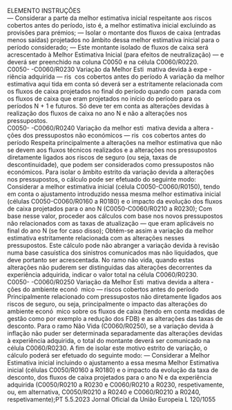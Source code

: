  
ELEMENTO  INSTRUÇÕES  
— Considerar a parte da melhor estimativa inicial respeitante aos riscos cobertos 
antes do período, isto é, a melhor estimativa inicial excluindo as provisões para 
prémios; 
— Isolar o montante dos fluxos de caixa (entradas menos saídas) projetados no 
âmbito dessa melhor estimativa inicial para o período considerado; 
— Este montante isolado de fluxos de caixa será acrescentado à Melhor Estimativa 
Inicial (para efeitos de neutralização) — e deverá ser preenchido na coluna 
C0050 e na célula C0060/R0220.  
C0050- 
-C0060/R0230  Variação da Melhor Esti ­
mativa devida à expe ­
riência adquirida — ris ­
cos cobertos antes do 
período  A variação da melhor estimativa aqui tida em conta só deverá ser a estritamente 
relacionada com os fluxos de caixa projetados no final do período quando com ­
parada com os fluxos de caixa que eram projetados no início do período para os 
períodos N + 1 e futuros. 
Só deve ter em conta as alterações devidas à realização dos fluxos de caixa no ano 
N e não a alterações nos pressupostos.  
C0050- 
-C0060/R0240  Variação da melhor esti ­
mativa devida a altera ­
ções dos pressupostos 
não económicos — ris ­
cos cobertos antes do 
período  Respeita principalmente a alterações na melhor estimativa que não se devem aos 
fluxos técnicos realizados e a alterações nos pressupostos diretamente ligados aos 
riscos de seguro (ou seja, taxas de descontinuidade), que podem ser considerados 
como pressupostos não económicos. 
Para isolar o âmbito estrito da variação devida a alterações nos pressupostos, o 
cálculo pode ser efetuado do seguinte modo: 
Considerar a melhor estimativa inicial (célula C0050-C0060/R0150), tendo em 
conta o ajustamento introduzido nessa mesma melhor estimativa inicial (células 
C0050-C0060/R0160 a R0180) e o impacto da evolução dos fluxos de caixa 
projetados para o ano N (C0050-C0060/R0210 a R0230); 
Com base nesse valor, proceder aos cálculos com base nos novos pressupostos 
não relacionados com as taxas de atualização — que eram aplicáveis no final do 
ano N (se for caso disso); 
Obtém-se assim a variação da melhor estimativa estritamente relacionada com as 
alterações nesses pressupostos. Este cálculo pode não abranger a variação devida à 
revisão numa base casuística dos sinistros comunicados mas não liquidados, que 
deve portanto ser acrescentada. 
No ramo não vida, quando estas alterações não puderem ser distinguidas das 
alterações decorrentes da experiência adquirida, indicar o valor total na célula 
C0060/R0230.  
C0050- 
-C0060/R0250  Variação da Melhor Esti ­
mativa devida a altera ­
ções do ambiente econó ­
mico — riscos cobertos 
antes do período  Principalmente relacionado com pressupostos não diretamente ligados aos riscos 
de seguro, ou seja, principalmente o impacto das alterações do ambiente econó ­
mico sobre os fluxos de caixa (tendo em conta medidas de gestão como por 
exemplo a redução dos FDB) e as alterações das taxas de desconto. 
Para o ramo Não Vida (C0060/R0250), se a variação devida à inflação não puder 
ser determinada separadamente das alterações devidas à experiência adquirida, o 
total do montante deverá ser comunicado na célula C0060/R0230. 
A fim de isolar este motivo estrito de variação, o cálculo poderá ser efetuado do 
seguinte modo: 
— Considerar a Melhor Estimativa inicial incluindo o ajustamento a essa mesma 
Melhor Estimativa inicial (células C0050/R0160 a R0180) e o impacto da 
evolução da taxa de desconto, dos fluxos de caixa projetados para o ano N 
e da experiência adquirida (C0050/R0210 a R0230 e C0060/R0210 a R0230, 
respetivamente, ou, em alternativa, C0050/R0210 a R0240 e C0060/R0210 a 
R0240, respetivamente);PT  5.5.2023 Jornal Oficial da União Europeia L 120/1055